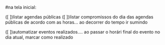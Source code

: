 #na tela inicial:

([ ])listar agendas públicas
([ ])listar compromissos do dia das agendas públicas de acordo com as horas... ao decorrer do tempo ir sumindo

([ ])automatizar eventos realizados.... ao passar o horári final do evento no dia atual, marcar como realizado

